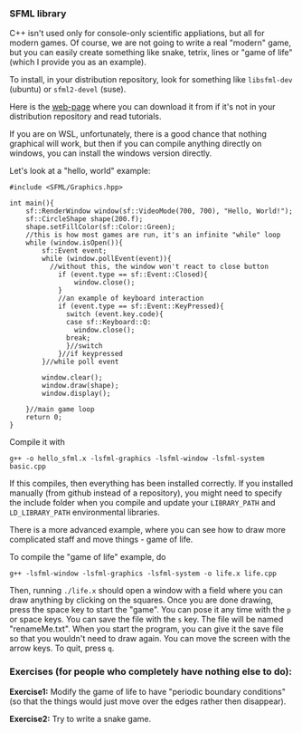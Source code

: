 ### SFML library

C++ isn't used only for console-only scientific appliations, but all for modern games. Of course, we are not going to write a real "modern" game, but you can easily create something like snake, tetrix, lines or "game of life" (which I provide you as an example).

To install, in your distribution repository, look for something like `libsfml-dev` (ubuntu) or `sfml2-devel` (suse).

Here is the [web-page](https://www.sfml-dev.org/) where you can download it from if it's not in your distribution repository and read tutorials.

If you are on WSL, unfortunately, there is a good chance that nothing graphical will work, but then if you can compile anything directly on windows, you can install the windows version directly.

Let's look at a "hello, world" example:

```
#include <SFML/Graphics.hpp>

int main(){
    sf::RenderWindow window(sf::VideoMode(700, 700), "Hello, World!");
    sf::CircleShape shape(200.f);
    shape.setFillColor(sf::Color::Green);
    //this is how most games are run, it's an infinite "while" loop
    while (window.isOpen()){
        sf::Event event;
        while (window.pollEvent(event)){   
          //without this, the window won't react to close button
            if (event.type == sf::Event::Closed){
                window.close();
            }   
            //an example of keyboard interaction
            if (event.type == sf::Event::KeyPressed){
              switch (event.key.code){ 
              case sf::Keyboard::Q:
                window.close();
              break;
              }//switch
            }//if keypressed 
        }//while poll event
        
        window.clear();
        window.draw(shape);
        window.display();
   
    }//main game loop
    return 0;
} 
```

Compile it with 

```
g++ -o hello_sfml.x -lsfml-graphics -lsfml-window -lsfml-system basic.cpp 
```

If this compiles, then everything has been installed correctly. If you installed manually (from github instead of a repository), you might need to specify the include folder when you compile and update your `LIBRARY_PATH` and `LD_LIBRARY_PATH` environmental libraries.


There is a more advanced example, where you can see how to draw more complicated staff and move things - game of life.

To compile the "game of life" example, do

```
g++ -lsfml-window -lsfml-graphics -lsfml-system -o life.x life.cpp
```

Then, running `./life.x` should open a window with a field where you can draw anything by clicking on the squares. Once you are done drawing, press the space key to start the "game". You can pose it any time with the `p` or space keys. You can save the file with the `s` key. The file will be named "renameMe.txt". When you start the program, you can give it the save file so that you wouldn't need to draw again. You can move the screen with the arrow keys. To quit, press `q`.

### Exercises (for people who completely have nothing else to do):

**Exercise1:** Modify the game of life to have "periodic boundary conditions" (so that the things would just move over the edges rather then disappear).

**Exercise2:** Try to write a snake game.







